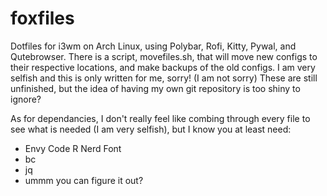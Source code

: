 # foxfiles
Dotfiles for i3wm on Arch Linux, using Polybar, Rofi, Kitty, Pywal, and Qutebrowser. There is a script, movefiles.sh, that will move new configs to their respective locations, and make backups of the old configs. I am very selfish and this is only written for me, sorry! (I am not sorry) These are still unfinished, but the idea of having my own git repository is too shiny to ignore? 

As for dependancies, I don't really feel like combing through every file to see what is needed (I am very selfish), but I know you at least need: 
- Envy Code R Nerd Font
- bc
- jq
- ummm you can figure it out?
